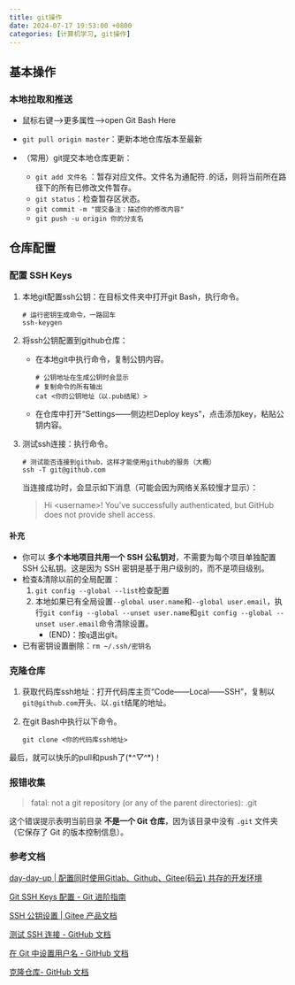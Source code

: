 ```yaml
---
title: git操作
date: 2024-07-17 19:53:00 +0800 
categories: [计算机学习, git操作]
---
```


## 基本操作

### 本地拉取和推送

- 鼠标右键——>更多属性——>open Git Bash Here  

- `git pull origin master`：更新本地仓库版本至最新  
- （常用）git提交本地仓库更新：  

  - `git add 文件名` ：暂存对应文件。文件名为通配符`.`的话，则将当前所在路径下的所有已修改文件暂存。  
  - `git status`：检查暂存区状态。
  - `git commit -m "提交备注：描述你的修改内容"`    
  - `git push -u origin 你的分支名` 

  

## 仓库配置

### 配置 SSH Keys

1. 本地git配置ssh公钥：在目标文件夹中打开git Bash，执行命令。

   ```
   # 运行密钥生成命令，一路回车
   ssh-keygen
   ```

2. 将ssh公钥配置到github仓库：

   - 在本地git中执行命令，复制公钥内容。

     ```
     # 公钥地址在生成公钥时会显示
     # 复制命令的所有输出
     cat <你的公钥地址（以.pub结尾）>
     ```

   - 在仓库中打开“Settings——侧边栏Deploy keys”，点击添加key，粘贴公钥内容。

3. 测试ssh连接：执行命令。

   ```
   # 测试能否连接到github，这样才能使用github的服务（大概）
   ssh -T git@github.com
   ```

   当连接成功时，会显示如下消息（可能会因为网络关系较慢才显示）：

   > Hi \<username>! You've successfully authenticated, but GitHub does not provide shell access.


#### 补充

- 你可以 **多个本地项目共用一个 SSH 公私钥对**，不需要为每个项目单独配置 SSH 公私钥。这是因为 SSH 密钥是基于用户级别的，而不是项目级别。
- 检查&清除以前的全局配置：
  1. `git config --global --list`检查配置
  2. 本地如果已有全局设置`--global user.name`和`--global user.email`，执行`git config --global --unset user.name`和`git config --global --unset user.email`命令清除设置。  
     - (END)：按`q`退出git。
- 已有密钥设置删除：`rm ~/.ssh/密钥名` 

  

### 克隆仓库

1. 获取代码库ssh地址：打开代码库主页“Code——Local——SSH”，复制以`git@github.com`开头、以`.git`结尾的地址。

2. 在git Bash中执行以下命令。

   ```
   git clone <你的代码库ssh地址>
   ```

最后，就可以快乐的pull和push了(\**^▽^*\*)！



### 报错收集

> fatal: not a git repository (or any of the parent directories): .git

这个错误提示表明当前目录 **不是一个 Git 仓库**，因为该目录中没有 `.git` 文件夹（它保存了 Git 的版本控制信息）。



### 参考文档

[day-day-up \| 配置同时使用Gitlab、Github、Gitee(码云) 共存的开发环境](https://github.com/mr-dragon/day-day-up/blob/master/z-archive/document/configure-gitlab-github-gitee-development-environment.md)

[Git SSH Keys 配置 - Git 进阶指南](https://gb.yekai.net/concepts/ssh-keys)

[SSH 公钥设置 | Gitee 产品文档](https://help.gitee.com/base/account/SSH公钥设置) 

[测试 SSH 连接 - GitHub 文档](https://docs.github.com/zh/authentication/connecting-to-github-with-ssh/testing-your-ssh-connection)

[在 Git 中设置用户名 - GitHub 文档 ](https://docs.github.com/zh/get-started/getting-started-with-git/setting-your-username-in-git) 

[克隆仓库- GitHub 文档](https://docs.github.com/zh/repositories/creating-and-managing-repositories/cloning-a-repository)




